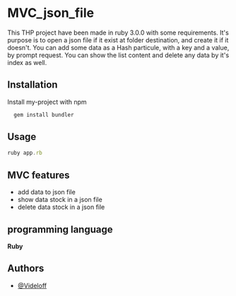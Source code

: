 
# MVC_json_file

This THP project have been made in ruby 3.0.0 with some requirements.
It's purpose is to open a json file if it exist at folder destination, and create it if it doesn't.
You can add some data as a Hash particule, with a key and a value, by prompt request.
You can show the list content and delete any data by it's index as well.


## Installation

Install my-project with npm

```bash
  gem install bundler
```
    
## Usage

```javascript
ruby app.rb
```


## MVC features

- add data to json file
- show data stock in a json file
- delete data stock in a json file


## programming language

**Ruby**



## Authors

- [@Videloff](https://www.github.com/videloff)


